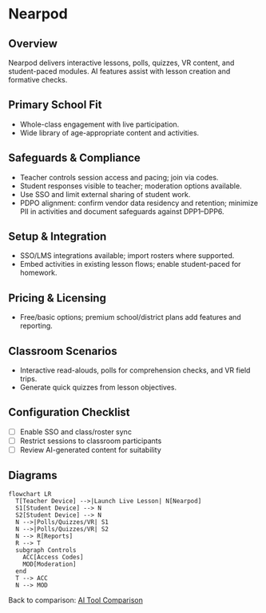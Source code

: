 # Nearpod

## Overview
Nearpod delivers interactive lessons, polls, quizzes, VR content, and student-paced modules. AI features assist with lesson creation and formative checks.

## Primary School Fit
- Whole-class engagement with live participation.
- Wide library of age-appropriate content and activities.

## Safeguards & Compliance
- Teacher controls session access and pacing; join via codes.
- Student responses visible to teacher; moderation options available.
- Use SSO and limit external sharing of student work.
- PDPO alignment: confirm vendor data residency and retention; minimize PII in activities and
  document safeguards against DPP1–DPP6.

## Setup & Integration
- SSO/LMS integrations available; import rosters where supported.
- Embed activities in existing lesson flows; enable student-paced for homework.

## Pricing & Licensing
- Free/basic options; premium school/district plans add features and reporting.

## Classroom Scenarios
- Interactive read-alouds, polls for comprehension checks, and VR field trips.
- Generate quick quizzes from lesson objectives.

## Configuration Checklist
- [ ] Enable SSO and class/roster sync
- [ ] Restrict sessions to classroom participants
- [ ] Review AI-generated content for suitability

## Diagrams
```mermaid
flowchart LR
  T[Teacher Device] -->|Launch Live Lesson| N[Nearpod]
  S1[Student Device] --> N
  S2[Student Device] --> N
  N -->|Polls/Quizzes/VR| S1
  N -->|Polls/Quizzes/VR| S2
  N --> R[Reports]
  R --> T
  subgraph Controls
    ACC[Access Codes]
    MOD[Moderation]
  end
  T --> ACC
  N --> MOD
```

Back to comparison: [AI Tool Comparison](../ai-tool-comparison.md)
